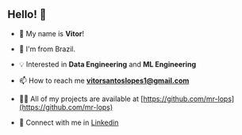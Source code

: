 ## Hello! 👋
- :man: My name is <b>Vitor</b>!

- :house_with_garden: I'm from Brazil.

- 💡 Interested in  **Data Engineering** and **ML Engineering**

- 📫 How to reach me **vitorsantoslopes1@gmail.com**

- 👨‍💻 All of my projects are available at [https://github.com/mr-lops](https://github.com/mr-lops)

- 👯 Connect with me in <a href="https://www.linkedin.com/in/vitor-s-lopes" >Linkedin</a>

<!-- 
<h3 align="left">Some Languages and Tools:</h3>

<img src='https://img.shields.io/badge/Amazon_AWS-FF9900?style=for-the-badge&logo=amazonaws&logoColor=white' ></img>
<img src='https://img.shields.io/badge/Terraform-7B42BC?style=for-the-badge&logo=terraform&logoColor=white'/>
<img src='https://img.shields.io/badge/Oracle-F80000?style=for-the-badge&logo=Oracle&logoColor=white'/>
<img src='https://img.shields.io/badge/PostgreSQL-316192?style=for-the-badge&logo=postgresql&logoColor=white'>
<img src='https://img.shields.io/badge/Apache_Spark-FFFFFF?style=for-the-badge&logo=apachespark&logoColor=#E35A16'/>
<img src='https://img.shields.io/badge/Docker-2CA5E0?style=for-the-badge&logo=docker&logoColor=white'/>
<img src='https://img.shields.io/badge/Python-FFD43B?style=for-the-badge&logo=python&logoColor=blue'/>
<img src='https://img.shields.io/badge/Linux-FCC624?style=for-the-badge&logo=linux&logoColor=black'/>
<img src='https://img.shields.io/badge/GIT-E44C30?style=for-the-badge&logo=git&logoColor=white'/>
<img src='https://img.shields.io/badge/Airflow-017CEE?style=for-the-badge&logo=Apache%20Airflow&logoColor=white'/>
<img src='https://img.shields.io/badge/Microsoft_Azure-0089D6?style=for-the-badge&logo=microsoft-azure&logoColor=white'/>
<img src='https://img.shields.io/badge/Databricks-FF3621?style=for-the-badge&logo=Databricks&logoColor=white'/>
<img src='https://img.shields.io/badge/scikit_learn-F7931E?style=for-the-badge&logo=scikit-learn&logoColor=white'/>



<img src='https://img.shields.io/badge/dbt-FF694B?style=for-the-badge&logo=dbt&logoColor=white'/> 
https://img.shields.io/badge/Apache_Kafka-231F20?style=for-the-badge&logo=apache-kafka&logoColor=white
https://img.shields.io/badge/TensorFlow-FF6F00?style=for-the-badge&logo=TensorFlow&logoColor=white

-->
